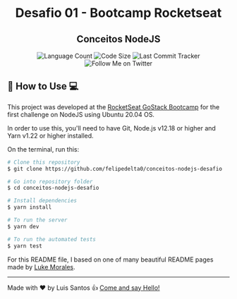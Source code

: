 <h1 align='center'>Desafio 01 - Bootcamp Rocketseat</h1>
<h2 align='center'>Conceitos NodeJS</h2>

<p align='center'>
  <img alt='Language Count' src='https://img.shields.io/github/languages/count/felipedelta0/conceitos-nodejs-desafio.svg' />

  <img alt='Code Size' src='https://img.shields.io/github/languages/code-size/felipedelta0/conceitos-nodejs-desafio' />

  <img alt='Last Commit Tracker' src='https://img.shields.io/github/last-commit/felipedelta0/conceitos-nodejs-desafio' />

  <img alt='Follow Me on Twitter' src='https://img.shields.io/twitter/follow/CitnesHe4rt?style=social' />
</p>

## 🚀 How to Use 💻

This project was developed at the [RocketSeat GoStack Bootcamp](https://rocketseat.com.br/bootcamp) for the first challenge on NodeJS using Ubuntu 20.04 OS.

In order to use this, you'll need to have Git, Node.js v12.18 or higher and Yarn v1.22 or higher installed.

On the terminal, run this:

```bash
# Clone this repository
$ git clone https://github.com/felipedelta0/conceitos-nodejs-desafio

# Go into repository folder
$ cd conceitos-nodejs-desafio

# Install dependencies
$ yarn install

# To run the server
$ yarn dev

# To run the automated tests
$ yarn test
```

For this README file, I based on one of many beautiful README pages made by [Luke Morales](https://github.com/lukemorales).

---
Made with ♥ by Luis Santos 👍 [Come and say Hello!](https://www.linkedin.com/in/luisfelipeasantos)